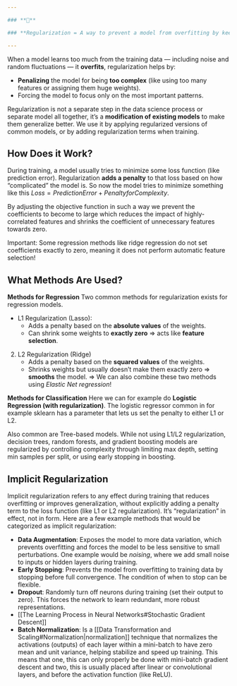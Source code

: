 ```yaml
---

### **🔑** 

### **Regularization = A way to prevent a model from overfitting by keeping it “simple.”**

---
```

When a model learns too much from the training data — including noise and random fluctuations — it **overfits**, regularization helps by:
- **Penalizing** the model for being **too complex** (like using too many features or assigning them huge weights).
- Forcing the model to focus only on the most important patterns.

Regularization is not a separate step in the data science process or separate model all together, it’s a **modification of existing models** to make them generalize better. We use it by applying regularized versions of common models, or by adding regularization terms when training.
## How Does it Work?
During training, a model usually tries to minimize some loss function (like prediction error). Regularization **adds a penalty** to that loss based on how “complicated” the model is. So now the model tries to minimize something like this $Loss = Prediction Error + Penalty for Complexity$.

By adjusting the objective function in such a way we prevent the coefficients to become to large which reduces the impact of highly-correlated features and shrinks the coefficient of unnecessary features towards zero. 

Important: Some regression methods like ridge regression do not set coefficients exactly to zero, meaning it does not perform automatic feature selection!
## What Methods Are Used?
**Methods for Regression**
Two common methods for regularization exists for regression models. 
- L1 Regularization (Lasso):
	- Adds a penalty based on the **absolute values** of the weights.
	- Can shrink some weights to **exactly zero** ⇒ acts like **feature selection**.
2. L2 Regularization (Ridge)
	- Adds a penalty based on the **squared values** of the weights.
	- Shrinks weights but usually doesn’t make them exactly zero ⇒ **smooths** the model.
=> We can also combine these two methods using *Elastic Net regression*!

**Methods for Classification**
Here we can for example do **Logistic Regression (with regularization)**. The logistic regressor common in for example sklearn has a parameter that lets us set the penalty to either L1 or L2.

Also common are Tree-based models. While not using L1/L2 regularization, decision trees, random forests, and gradient boosting models are regularized by controlling complexity through limiting max depth, setting min samples per split, or using early stopping in boosting.
## Implicit Regularization
Implicit regularization refers to any effect during training that reduces overfitting or improves generalization, without explicitly adding a penalty term to the loss function (like L1 or L2 regularization). It’s “regularization” in effect, not in form. Here are a few example methods that would be categorized as implicit regularization:
- **Data Augmentation**: Exposes the model to more data variation, which prevents overfitting and forces the model to be less sensitive to small perturbations. One example would be *noising*, where we add small noise to inputs or hidden layers during training.
- **Early Stopping**: Prevents the model from overfitting to training data by stopping before full convergence. The condition of when to stop can be flexible. 
- **Dropout**: Randomly turn off neurons during training (set their output to zero). This forces the network to learn redundant, more robust representations.
- [[The Learning Process in Neural Networks#Stochastic Gradient Descent]]
- **Batch Normalization**: Is a [[Data Transformation and Scaling#Normalization|normalization]] technique that normalizes the activations (outputs) of each layer within a mini-batch to have zero mean and unit variance, helping stabilize and speed up training. This means that one, this can only properly be done with mini-batch gradient descent and two, this is usually placed after linear or convolutional layers, and before the activation function (like ReLU).

